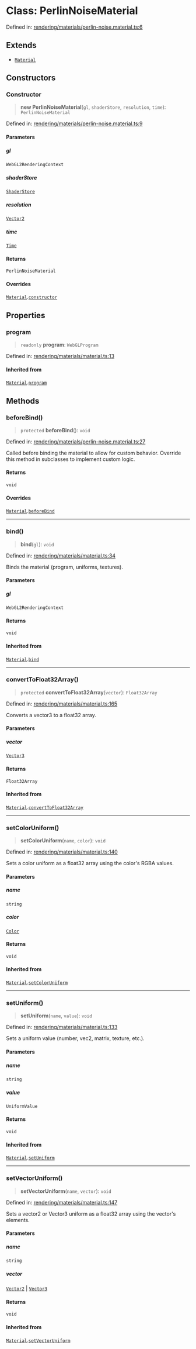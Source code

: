 # Class: PerlinNoiseMaterial

Defined in: [rendering/materials/perlin-noise.material.ts:6](https://github.com/Forge-Game-Engine/Forge/blob/80c88dbc1226e2ea185d187b85121eb9c3da7ead/src/rendering/materials/perlin-noise.material.ts#L6)

## Extends

- [`Material`](Material.md)

## Constructors

### Constructor

> **new PerlinNoiseMaterial**(`gl`, `shaderStore`, `resolution`, `time`): `PerlinNoiseMaterial`

Defined in: [rendering/materials/perlin-noise.material.ts:9](https://github.com/Forge-Game-Engine/Forge/blob/80c88dbc1226e2ea185d187b85121eb9c3da7ead/src/rendering/materials/perlin-noise.material.ts#L9)

#### Parameters

##### gl

`WebGL2RenderingContext`

##### shaderStore

[`ShaderStore`](ShaderStore.md)

##### resolution

[`Vector2`](Vector2.md)

##### time

[`Time`](Time.md)

#### Returns

`PerlinNoiseMaterial`

#### Overrides

[`Material`](Material.md).[`constructor`](Material.md#constructor)

## Properties

### program

> `readonly` **program**: `WebGLProgram`

Defined in: [rendering/materials/material.ts:13](https://github.com/Forge-Game-Engine/Forge/blob/80c88dbc1226e2ea185d187b85121eb9c3da7ead/src/rendering/materials/material.ts#L13)

#### Inherited from

[`Material`](Material.md).[`program`](Material.md#program)

## Methods

### beforeBind()

> `protected` **beforeBind**(): `void`

Defined in: [rendering/materials/perlin-noise.material.ts:27](https://github.com/Forge-Game-Engine/Forge/blob/80c88dbc1226e2ea185d187b85121eb9c3da7ead/src/rendering/materials/perlin-noise.material.ts#L27)

Called before binding the material to allow for custom behavior.
Override this method in subclasses to implement custom logic.

#### Returns

`void`

#### Overrides

[`Material`](Material.md).[`beforeBind`](Material.md#beforebind)

***

### bind()

> **bind**(`gl`): `void`

Defined in: [rendering/materials/material.ts:34](https://github.com/Forge-Game-Engine/Forge/blob/80c88dbc1226e2ea185d187b85121eb9c3da7ead/src/rendering/materials/material.ts#L34)

Binds the material (program, uniforms, textures).

#### Parameters

##### gl

`WebGL2RenderingContext`

#### Returns

`void`

#### Inherited from

[`Material`](Material.md).[`bind`](Material.md#bind)

***

### convertToFloat32Array()

> `protected` **convertToFloat32Array**(`vector`): `Float32Array`

Defined in: [rendering/materials/material.ts:165](https://github.com/Forge-Game-Engine/Forge/blob/80c88dbc1226e2ea185d187b85121eb9c3da7ead/src/rendering/materials/material.ts#L165)

Converts a vector3 to a float32 array.

#### Parameters

##### vector

[`Vector3`](Vector3.md)

#### Returns

`Float32Array`

#### Inherited from

[`Material`](Material.md).[`convertToFloat32Array`](Material.md#converttofloat32array)

***

### setColorUniform()

> **setColorUniform**(`name`, `color`): `void`

Defined in: [rendering/materials/material.ts:140](https://github.com/Forge-Game-Engine/Forge/blob/80c88dbc1226e2ea185d187b85121eb9c3da7ead/src/rendering/materials/material.ts#L140)

Sets a color uniform as a float32 array using the color's RGBA values.

#### Parameters

##### name

`string`

##### color

[`Color`](Color.md)

#### Returns

`void`

#### Inherited from

[`Material`](Material.md).[`setColorUniform`](Material.md#setcoloruniform)

***

### setUniform()

> **setUniform**(`name`, `value`): `void`

Defined in: [rendering/materials/material.ts:133](https://github.com/Forge-Game-Engine/Forge/blob/80c88dbc1226e2ea185d187b85121eb9c3da7ead/src/rendering/materials/material.ts#L133)

Sets a uniform value (number, vec2, matrix, texture, etc.).

#### Parameters

##### name

`string`

##### value

`UniformValue`

#### Returns

`void`

#### Inherited from

[`Material`](Material.md).[`setUniform`](Material.md#setuniform)

***

### setVectorUniform()

> **setVectorUniform**(`name`, `vector`): `void`

Defined in: [rendering/materials/material.ts:147](https://github.com/Forge-Game-Engine/Forge/blob/80c88dbc1226e2ea185d187b85121eb9c3da7ead/src/rendering/materials/material.ts#L147)

Sets a vector2 or Vector3 uniform as a float32 array using the vector's elements.

#### Parameters

##### name

`string`

##### vector

[`Vector2`](Vector2.md) | [`Vector3`](Vector3.md)

#### Returns

`void`

#### Inherited from

[`Material`](Material.md).[`setVectorUniform`](Material.md#setvectoruniform)
